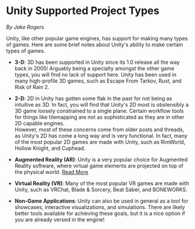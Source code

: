 # Unity Supported Project Types
*By Jake Rogers*

Unity, like other popular game engines, has support for making many types of games. Here are some brief notes about Unity's ability to make certain types of games.

* **3-D**: 3D has been supported in Unity since its 1.0 release all the way back in 2005! Arguably being a specialty amongst the other game types, you will find no lack of support here. Unity has been used in many high-profile 3D games, such as Escape From Tarkov, Rust, and Risk of Rain 2.

* **2-D**: 2D in Unity has gotten some flak in the past for not being as intuitive as 3D. In fact, you will find that Unity's 2D most is obstensibly a 3D game loosely constrained to a single plane. Certain workflow tools for things like tilemapping are not as sophisticated as they are in other 2D capable engines.  
However, most of these concerns come from older posts and threads, as Unity's 2D has come a long way and is very functional. In fact, many of the most popular 2D games are made with Unity, such as RimWorld, Hollow Knight, and Cuphead.

* **Augmented Reality (AR)**: Unity is a very popular choice for Augmented Reality software, where virtual game elements are projected on top of the physical world. [Read More](https://unity.com/unity/features/ar)

* **Virtual Reality (VR)**: Many of the most popular VR games are made with Unity, such as VRChat, Blade & Sorcery, Beat Saber, and BONEWORKS. 

* **Non-Game Applications**: Unity can also be used in general as a tool for showcases, interactive visualizations, and simulations. There are likely better tools available for achieving these goals, but it is a nice option if you are already versed in the engine!